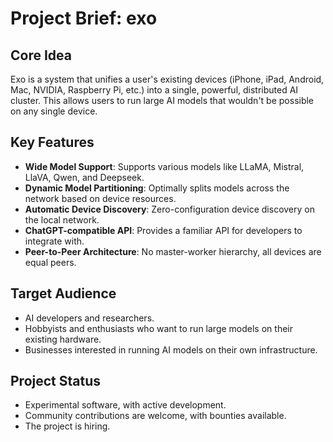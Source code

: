 # Project Brief: exo

## Core Idea

Exo is a system that unifies a user's existing devices (iPhone, iPad, Android, Mac, NVIDIA, Raspberry Pi, etc.) into a single, powerful, distributed AI cluster. This allows users to run large AI models that wouldn't be possible on any single device.

## Key Features

- **Wide Model Support**: Supports various models like LLaMA, Mistral, LlaVA, Qwen, and Deepseek.
- **Dynamic Model Partitioning**: Optimally splits models across the network based on device resources.
- **Automatic Device Discovery**: Zero-configuration device discovery on the local network.
- **ChatGPT-compatible API**: Provides a familiar API for developers to integrate with.
- **Peer-to-Peer Architecture**: No master-worker hierarchy, all devices are equal peers.

## Target Audience

- AI developers and researchers.
- Hobbyists and enthusiasts who want to run large models on their existing hardware.
- Businesses interested in running AI models on their own infrastructure.

## Project Status

- Experimental software, with active development.
- Community contributions are welcome, with bounties available.
- The project is hiring.
